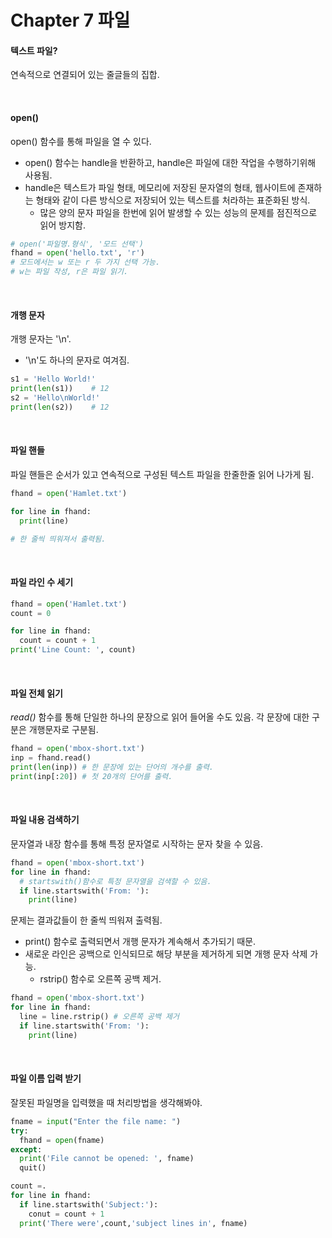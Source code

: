# Chapter 7 파일

#### 텍스트 파일?

연속적으로 연결되어 있는 줄글들의 집합.

<br>

#### open()

open() 함수를 통해 파일을 열 수 있다.

- open() 함수는 handle을 반환하고, handle은 파일에 대한 작업을 수행하기위해 사용됨.
- handle은 텍스트가 파일 형태, 메모리에 저장된 문자열의 형태, 웹사이트에 존재하는 형태와 같이 다른 방식으로 저장되어 있는 텍스트를 처라하는 표준화된 방식.
  - 많은 양의 문자 파일을 한번에 읽어 발생할 수 있는 성능의 문제를 점진적으로 읽어 방지함.

~~~python
# open('파일명.형식', '모드 선택')
fhand = open('hello.txt', 'r')
# 모드에서는 w 또는 r 두 가지 선택 가능.
# w는 파일 작성, r은 파일 읽기.
~~~

<br>

#### 개행 문자

개행 문자는 '\n'. 

- '\n'도 하나의 문자로 여겨짐.

~~~python
s1 = 'Hello World!'
print(len(s1))    # 12
s2 = 'Hello\nWorld!'
print(len(s2))    # 12
~~~

<br>

#### 파일 핸들

파일 핸들은 순서가 있고 연속적으로 구성된 텍스트 파일을 한줄한줄 읽어 나가게 됨.

~~~python
fhand = open('Hamlet.txt')

for line in fhand:
  print(line)

# 한 줄씩 띄워져서 출력됨.
~~~

<br>

#### 파일 라인 수 세기

~~~python
fhand = open('Hamlet.txt')
count = 0

for line in fhand:
  count = count + 1
print('Line Count: ', count)
~~~

<br>

#### 파일 전체 읽기

*read()* 함수를 통해 단일한 하나의 문장으로 읽어 들어올 수도 있음. 각 문장에 대한 구분은 개행문자로 구분됨.

~~~python
fhand = open('mbox-short.txt')
inp = fhand.read()
print(len(inp)) # 한 문장에 있는 단어의 개수를 출력.
print(inp[:20]) # 첫 20개의 단어를 출력.
~~~

<br>

#### 파일 내용 검색하기

문자열과 내장 함수를 통해 특정 문자열로 시작하는 문자 찾을 수 있음.

~~~python
fhand = open('mbox-short.txt')
for line in fhand:
  # startswith()함수로 특정 문자열을 검색할 수 있음.
  if line.startswith('From: '):
    print(line)
~~~

문제는 결과값들이 한 줄씩 띄워져 출력됨.

- print() 함수로 출력되면서 개행 문자가 계속해서 추가되기 때문.
- 새로운 라인은 공백으로 인식되므로 해당 부분을 제거하게 되면 개행 문자 삭제 가능.
  - rstrip() 함수로 오른쪽 공백 제거.

~~~python
fhand = open('mbox-short.txt')
for line in fhand:
  line = line.rstrip() # 오른쪽 공백 제거
  if line.startswith('From: '):
    print(line)
~~~

<br>

#### 파일 이름 입력 받기

잘못된 파일명을 입력했을 때 처리방법을 생각해봐야.

~~~python
fname = input("Enter the file name: ")
try:
  fhand = open(fname)
except:
  print('File cannot be opened: ', fname)
  quit()

count =. 
for line in fhand:
  if line.startswith('Subject:'):
    conut = count + 1
  print('There were',count,'subject lines in', fname)
~~~

